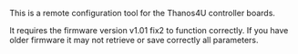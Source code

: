 This is a remote configuration tool for the Thanos4U controller boards.

It requires the firmware version v1.01 fix2 to function correctly. If you have older firmware it may not retrieve or save correctly all parameters.
